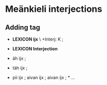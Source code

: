 # Meänkieli interjections

## Adding tag

 * **LEXICON ijx** \\
 +Interj: K ;

 * **LEXICON Interjection** 
 * äh ijx ; 
 * täh ijx ; 
 * pii ijx ; 
aivan ijx ; aivan ijx ;     * ...
